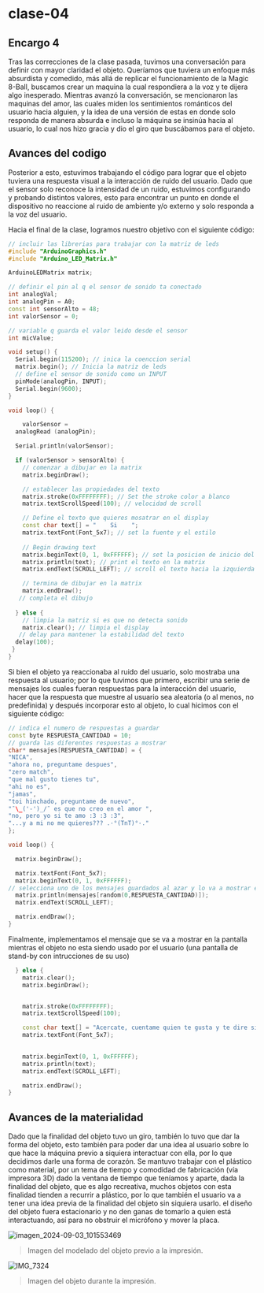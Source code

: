 # clase-04
## Encargo 4 

Tras las correcciones de la clase pasada, tuvimos una conversación para definir con mayor claridad el objeto. Queríamos que tuviera un enfoque más absurdista y comedido, más allá de replicar el funcionamiento de la Magic 8-Ball, buscamos crear un maquina la cual respondiera a la voz y te dijera algo inesperado. Mientras avanzó la conversación, se mencionaron las maquinas del amor, las cuales miden los sentimientos románticos del usuario hacia alguien, y la idea de una versión de estas en donde solo responda de manera absurda e incluso la máquina se insinúa hacia al usuario, lo cual nos hizo gracia y dio el giro que buscábamos para el objeto.

## Avances del codigo

Posterior a esto, estuvimos trabajando el código para lograr que el objeto tuviera una respuesta visual a la interacción de ruido del usuario. Dado que el sensor solo reconoce la intensidad de un ruido, estuvimos configurando y probando distintos valores, esto para encontrar un punto en donde el dispositivo no reaccione al ruido de ambiente y/o externo y solo responda a la voz del usuario.

Hacia el final de la clase, logramos nuestro objetivo con el siguiente código:
```ino
// incluir las librerias para trabajar con la matriz de leds
#include "ArduinoGraphics.h"
#include "Arduino_LED_Matrix.h"

ArduinoLEDMatrix matrix;

// definir el pin al q el sensor de sonido ta conectado
int analogVal;  
int analogPin = A0;
const int sensorAlto = 48;
int valorSensor = 0;

// variable q guarda el valor leido desde el sensor
int micValue;

void setup() {
  Serial.begin(115200); // inica la coenccion serial
  matrix.begin(); // Inicia la matriz de leds
  // define el sensor de sonido como un INPUT
  pinMode(analogPin, INPUT);
  Serial.begin(9600);
}

void loop() {

    valorSensor =
  analogRead (analogPin);

  Serial.println(valorSensor);

  if (valorSensor > sensorAlto) {
    // comenzar a dibujar en la matrix
    matrix.beginDraw(); 

    // establecer las propiedades del texto
    matrix.stroke(0xFFFFFFFF); // Set the stroke color a blanco
    matrix.textScrollSpeed(100); // velocidad de scroll

    // Define el texto que quieres mosatrar en el display
    const char text[] = "    Si    ";
    matrix.textFont(Font_5x7); // set la fuente y el estilo
    
    // Begin drawing text
    matrix.beginText(0, 1, 0xFFFFFF); // set la posicion de inicio del texto y el color
    matrix.println(text); // print el texto en la matrix
    matrix.endText(SCROLL_LEFT); // scroll el texto hacia la izquierda confrome se va generando

    // termina de dibujar en la matrix
    matrix.endDraw();
   // completa el dibujo
  
  } else {
    // limpia la matriz si es que no detecta sonido
    matrix.clear(); // limpia el display
   // delay para mantener la estabilidad del texto
  delay(100);
 }
}
```

Si bien el objeto ya reaccionaba al ruido del usuario, solo mostraba una respuesta al usuario; por lo que tuvimos que primero, escribir una serie de mensajes los cuales fueran respuestas para la interacción del usuario, hacer que la respuesta que muestre al usuario sea aleatoria (o al menos, no predefinida) y después incorporar esto al objeto, lo cual hicimos con el siguiente código:

```ino
// indica el numero de respuestas a guardar
const byte RESPUESTA_CANTIDAD = 10;
// guarda las diferentes respuestas a mostrar
char* mensajes[RESPUESTA_CANTIDAD] = {
"NICA",
"ahora no, preguntame despues",
"zero match",
"que mal gusto tienes tu",
"ahi no es",
"jamas",
"toi hinchado, preguntame de nuevo",
"¯\_('-')_/¯ es que no creo en el amor ",
"no, pero yo si te amo :3 :3 :3",
"...y a mi no me quieres??? .·°(TnT)°·."
};
```
```ino
void loop() {

  matrix.beginDraw();

  matrix.textFont(Font_5x7);
  matrix.beginText(0, 1, 0xFFFFFF);
// selecciona uno de los mensajes guardados al azar y lo va a mostrar en la pantalla
  matrix.println(mensajes[random(0,RESPUESTA_CANTIDAD)]);
  matrix.endText(SCROLL_LEFT);

  matrix.endDraw();
}
```

Finalmente, implementamos el mensaje que se va a mostrar en la pantalla mientras el objeto no esta siendo usado por el usuario (una pantalla de stand-by con intrucciones de su uso) 

```ino
  } else {
    matrix.clear();
    matrix.beginDraw(); 


    matrix.stroke(0xFFFFFFFF);
    matrix.textScrollSpeed(100);

    const char text[] = "Acercate, cuentame quien te gusta y te dire si son compatibles";
    matrix.textFont(Font_5x7);
    

    matrix.beginText(0, 1, 0xFFFFFF); 
    matrix.println(text);
    matrix.endText(SCROLL_LEFT);

    matrix.endDraw();
}
```

## Avances de la materialidad

Dado que la finalidad del objeto tuvo un giro, también lo tuvo que dar la forma del objeto, esto también para poder dar una idea al usuario sobre lo que hace la máquina previo a siquiera interactuar con ella, por lo que decidimos darle una forma de corazón. Se mantuvo trabajar con el plástico como material, por un tema de tiempo y comodidad de fabricación (vía impresora 3D) dado la ventana de tiempo que teníamos y aparte, dada la finalidad del objeto, que es algo recreativa, muchos objetos con esta finalidad tienden a recurrir a plástico, por lo que también el usuario va a tener una idea previa de la finalidad del objeto sin siquiera usarlo.  el diseño del objeto fuera estacionario y no den ganas de tomarlo a quien está interactuando, así para no obstruir el micrófono y mover la placa.

![imagen_2024-09-03_101553469](https://github.com/user-attachments/assets/4e711c3f-159c-4ec7-82e5-6f871c3f321b)
> Imagen del modelado del objeto previo a la impresión.

![IMG_7324](https://github.com/user-attachments/assets/b94cb54b-bc9c-4ae8-b02f-3d0f0e65f4eb)
> Imagen del objeto durante la impresión.
